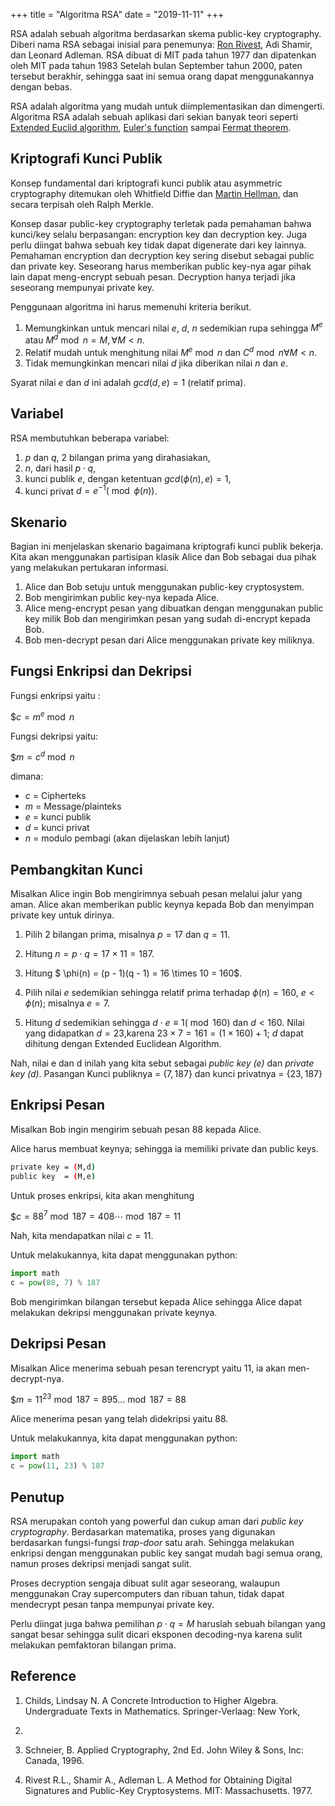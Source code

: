 +++
title     = "Algoritma RSA"
date      = "2019-11-11"
+++


RSA adalah sebuah algoritma berdasarkan skema public-key cryptography. Diberi nama RSA sebagai inisial para penemunya:
[Ron Rivest](https://people.csail.mit.edu/rivest), Adi Shamir, dan Leonard Adleman. RSA dibuat di MIT pada tahun 1977
dan dipatenkan oleh MIT pada tahun 1983 Setelah bulan September tahun 2000, paten tersebut berakhir, sehingga saat ini
semua orang dapat menggunakannya dengan bebas.

RSA adalah algoritma yang mudah untuk diimplementasikan dan dimengerti. Algoritma RSA adalah sebuah aplikasi dari sekian
banyak teori seperti [Extended Euclid algorithm](https://en.wikipedia.org/wiki/Extended_Euclidean_algorithm),
[Euler's function](https://en.wikipedia.org/wiki/Euler%27s_totient_function) sampai
[Fermat theorem](https://en.wikipedia.org/wiki/Fermat%27s_theorem).


## Kriptografi Kunci Publik

Konsep fundamental dari kriptografi kunci publik atau asymmetric cryptography ditemukan oleh Whitfield Diffie dan
[Martin Hellman](https://ee.stanford.edu/~hellman/), dan secara terpisah oleh Ralph Merkle.

Konsep dasar public-key cryptography terletak pada pemahaman bahwa kunci/key selalu berpasangan: encryption key dan
decryption key. Juga perlu diingat bahwa sebuah key tidak dapat digenerate dari key lainnya. Pemahaman encryption dan
decryption key sering disebut sebagai public dan private key. Seseorang harus memberikan public key-nya agar pihak lain
dapat meng-encrypt sebuah pesan. Decryption hanya terjadi jika seseorang mempunyai private key.

Penggunaan algoritma ini harus memenuhi kriteria berikut.

1. Memungkinkan untuk mencari nilai $e$, $d$, $n$ sedemikian rupa sehingga $M^e$ atau $M^d \bmod n = M, \forall M < n$.
2. Relatif mudah untuk menghitung nilai $M^e \bmod n$ dan $C^d \bmod n \forall M < n$.
3. Tidak memungkinkan mencari nilai $d$ jika diberikan nilai $n$ dan $e$.

Syarat nilai $e$ dan $d$ ini adalah $gcd(d,e) = 1$ (relatif prima).


## Variabel

RSA membutuhkan beberapa variabel:

1. $p$ dan $q$, 2 bilangan prima yang dirahasiakan,
2. $n$, dari hasil $p \cdot q$,
3. kunci publik $e$, dengan ketentuan $gcd (\phi(n), e) = 1$,
4. kunci privat $d = e^{-1} (\bmod \phi(n))$.


## Skenario

Bagian ini menjelaskan skenario bagaimana kriptografi kunci publik bekerja. Kita akan menggunakan partisipan klasik
Alice dan Bob sebagai dua pihak  yang melakukan pertukaran informasi.

1. Alice dan Bob setuju untuk menggunakan public-key cryptosystem.
2. Bob mengirimkan public key-nya kepada Alice.
3. Alice meng-encrypt pesan yang dibuatkan dengan menggunakan public key milik Bob dan mengirimkan pesan yang sudah
   di-encrypt kepada Bob.
4. Bob men-decrypt pesan dari Alice menggunakan private key miliknya.


## Fungsi Enkripsi dan Dekripsi

Fungsi enkripsi yaitu :

$$c = m^e \bmod n$

Fungsi dekripsi yaitu:

$$m = c^d \bmod n$

dimana:

- $c$ = Cipherteks
- $m$ = Message/plainteks
- $e$ = kunci publik
- $d$ = kunci privat
- $n$ = modulo pembagi (akan dijelaskan lebih lanjut)


## Pembangkitan Kunci

Misalkan Alice ingin Bob mengirimnya sebuah pesan melalui jalur yang aman. Alice akan memberikan public keynya kepada
Bob dan menyimpan private key untuk dirinya.

1. Pilih 2 bilangan prima, misalnya $p = 17$ dan $q = 11$.

2. Hitung $n = p \cdot q = 17 \times 11 = 187$.

3. Hitung $ \phi(n) = (p - 1)(q - 1) = 16 \times 10 = 160$.

4. Pilih nilai $e$ sedemikian sehingga relatif prima terhadap $\phi(n) = 160$, $e < \phi(n)$; misalnya $e = 7$.

5. Hitung $d$ sedemikian sehingga $d \cdot e \equiv 1 (\bmod 160)$ dan $d < 160$. Nilai yang didapatkan $d = 23$,karena
$23 \times 7 = 161 = (1 \times 160) + 1$; $d$ dapat dihitung dengan Extended Euclidean Algorithm.

Nah, nilai e dan d inilah yang kita sebut sebagai _public key (e)_ dan _private key (d)_.  Pasangan Kunci publiknya =
$\{7,187\}$ dan kunci privatnya = $\{23, 187\}$


## Enkripsi Pesan

Misalkan Bob ingin mengirim sebuah pesan $88$ kepada Alice.

Alice harus membuat keynya; sehingga ia memiliki private dan public keys.

```bash
private key = (M,d)
public key  = (M,e)
```

Untuk proses enkripsi, kita akan menghitung

$$c = 88^7 \bmod 187 = 408 \cdots \bmod 187 = 11$

Nah, kita mendapatkan nilai $c = 11$.

Untuk melakukannya, kita dapat menggunakan python:

```py
import math
c = pow(88, 7) % 187
```

Bob mengirimkan bilangan tersebut kepada Alice sehingga Alice dapat melakukan dekripsi menggunakan private keynya.


## Dekripsi Pesan

Misalkan Alice menerima sebuah pesan terencrypt yaitu $11$, ia akan men-decrypt-nya.

$$m = 11^{23} \bmod 187 = 895... \bmod 187 = 88$

Alice menerima pesan yang telah didekripsi yaitu $88$.

Untuk melakukannya, kita dapat menggunakan python:

```py
import math
c = pow(11, 23) % 187
```

## Penutup

RSA merupakan contoh yang powerful dan cukup aman dari
_public key cryptography_. Berdasarkan matematika, proses yang digunakan
berdasarkan fungsi-fungsi _trap-door_ satu arah. Sehingga melakukan enkripsi
dengan menggunakan public key sangat mudah bagi semua orang, namun proses
dekripsi menjadi sangat sulit.

Proses decryption sengaja dibuat sulit agar seseorang, walaupun menggunakan Cray
supercomputers dan ribuan tahun, tidak dapat mendecrypt pesan tanpa mempunyai
private key. 

Perlu diingat juga bahwa pemilihan $p \cdot q = M$ haruslah sebuah bilangan
yang sangat besar sehingga sulit dicari eksponen decoding-nya karena sulit
melakukan pemfaktoran bilangan prima.

## Reference

1. Childs, Lindsay N. A Concrete Introduction to Higher Algebra. 
Undergraduate Texts in Mathematics. Springer-Verlaag: New York, 
2000.

2. Schneier, B. Applied Cryptography, 2nd Ed. John Wiley & Sons, Inc:
Canada, 1996.

3. Rivest R.L., Shamir A., Adleman L. A Method for Obtaining Digital
Signatures and Public-Key Cryptosystems. MIT: Massachusetts. 1977.
